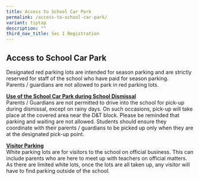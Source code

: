 ```yaml
---
title: Access to School Car Park
permalink: /access-to-school-car-park/
variant: tiptap
description: ""
third_nav_title: Sec 1 Registration
---
```

<h2>Access to School Car Park</h2>
<p>Designated red parking lots are intended for season parking and are strictly
reserved for staff of the school who have paid for season parking.&nbsp;
<br>Parents / guardians are not allowed to park in red parking lots.&nbsp;</p>
<p><strong><u>Use of the School Car Park during School Dismissal</u>&nbsp; </strong>
<br>Parents / Guardians are not permitted to drive into the school for pick-up
during dismissal, except on rainy days. On such occasions, pick-up will
take place at the covered area near the D&amp;T block. Please be reminded
that parking and waiting are not allowed. Students should ensure they coordinate
with their parents / guardians to be picked up only when they are at the
designated pick-up point.&nbsp;</p>
<p><strong><u>Visitor Parking</u></strong>
<br>White parking lots are for visitors to the school on official business.
This can include parents who are here to meet up with teachers on official
matters. As there are limited white lots, once the lots are all taken up,
any visitor will have to find parking outside of the school.&nbsp;</p>
<p></p>